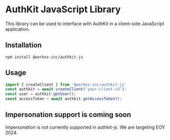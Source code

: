 # AuthKit JavaScript Library

This library can be used to interface with AuthKit in a client-side JavaScript
application.

## Installation

```
npm install @workos-inc/authkit-js
```

## Usage

```js
import { createClient } from '@workos-inc/authkit-js'
const authkit = await createClient('your-client-id');
const user = authkit.getUser();
const accessToken = await authkit.getAccessToken();
```

## Impersonation support is coming soon

Impersonation is not currently supported in authkit-js. We are targeting EOY 2024.
